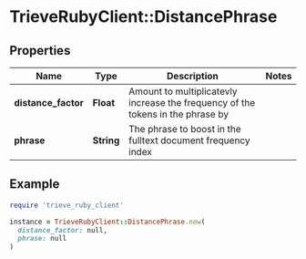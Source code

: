 # TrieveRubyClient::DistancePhrase

## Properties

| Name | Type | Description | Notes |
| ---- | ---- | ----------- | ----- |
| **distance_factor** | **Float** | Amount to multiplicatevly increase the frequency of the tokens in the phrase by |  |
| **phrase** | **String** | The phrase to boost in the fulltext document frequency index |  |

## Example

```ruby
require 'trieve_ruby_client'

instance = TrieveRubyClient::DistancePhrase.new(
  distance_factor: null,
  phrase: null
)
```

